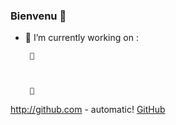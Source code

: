 ### Bienvenu  👋

- 🔭 I’m currently working on : 

       🌱 
      
      
       
       👯 

http://github.com - automatic!
[GitHub](http://github.com)
